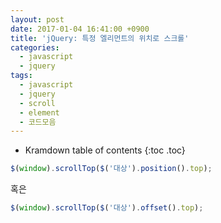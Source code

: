 ```yaml
---
layout: post
date: 2017-01-04 16:41:00 +0900
title: 'jQuery: 특정 엘리먼트의 위치로 스크롤'
categories:
  - javascript
  - jquery
tags:
  - javascript
  - jquery
  - scroll
  - element
  - 코드모음
---
```


* Kramdown table of contents
{:toc .toc}

```js
$(window).scrollTop($('대상').position().top);
```

혹은

```js
$(window).scrollTop($('대상').offset().top);
```
